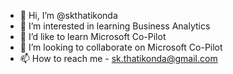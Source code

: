 - 👋 Hi, I’m @skthatikonda
- 👀 I’m interested in learning Business Analytics
- 🌱 I’d like to learn Microsoft Co-Pilot
- 💞️ I’m looking to collaborate on Microsoft Co-Pilot
- 📫 How to reach me - sk.thatikonda@gmail.com

<!---
skthatikonda/skthatikonda is a ✨ special ✨ repository because its `README.md` (this file) appears on your GitHub profile.
You can click the Preview link to take a look at your changes.
--->
